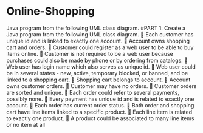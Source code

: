 # Online-Shopping
Java program from the following UML class diagram.
#PART 1: Create a Java program from the following UML class 
diagram.
 Each customer has unique id and is linked to exactly one account. 
 Account owns shopping cart and orders. 
 Customer could register as a web user to be able to buy items online. 
 Customer is not required to be a web user because purchases could also be 
made by phone or by ordering from catalogs. 
 Web user has login name which also serves as unique id. 
 Web user could be in several states - new, active, temporary blocked, or banned,
and be linked to a shopping cart. 
 Shopping cart belongs to account. 
 Account owns customer orders. 
 Customer may have no orders. 
 Customer orders are sorted and unique. 
 Each order could refer to several payments, possibly none. 
 Every payment has unique id and is related to exactly one account.
 Each order has current order status. 
 Both order and shopping cart have line items linked to a specific product. 
 Each line item is related to exactly one product. 
 A product could be associated to many line items or no item at all
